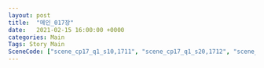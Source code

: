 ```yaml
---
layout: post
title:  "메인_017장"
date:   2021-02-15 16:00:00 +0000
categories: Main
Tags: Story Main
SceneCode: ["scene_cp17_q1_s10,1711", "scene_cp17_q1_s20,1712", "scene_cp17_q2_s10,1721", "scene_cp17_q2_s20,1722", "scene_cp17_q3_s10,1731", "scene_cp17_q3_s20,1732", "scene_cp17_q4_s10,1741", "scene_cp17_q4_s20,1742", "scene_cp17_q4_s30,1743"]
---
```

